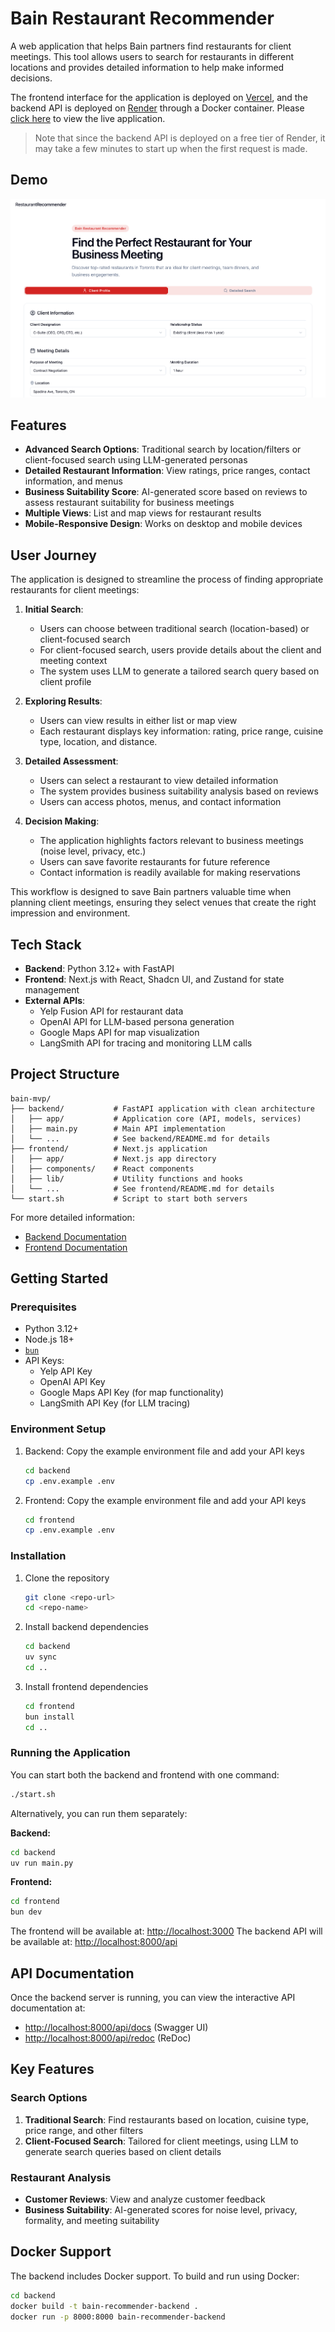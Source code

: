 # Bain Restaurant Recommender

A web application that helps Bain partners find restaurants for client meetings. This tool allows users to search for restaurants in different locations and provides detailed information to help make informed decisions.

The frontend interface for the application is deployed on [Vercel](https://vercel.com/), and the backend API is deployed on [Render](https://render.com/) through a Docker container. Please [click here](https://bain-restaurant-recommender.vercel.app/) to view the live application.

> Note that since the backend API is deployed on a free tier of Render, it may take a few minutes to start up when the first request is made.
>

## Demo

![Screenshot 1](./assets/website1.png)

## Features

- **Advanced Search Options**: Traditional search by location/filters or client-focused search using LLM-generated personas
- **Detailed Restaurant Information**: View ratings, price ranges, contact information, and menus
- **Business Suitability Score**: AI-generated score based on reviews to assess restaurant suitability for business meetings
- **Multiple Views**: List and map views for restaurant results
- **Mobile-Responsive Design**: Works on desktop and mobile devices

## User Journey

The application is designed to streamline the process of finding appropriate restaurants for client meetings:

1. **Initial Search**:
   - Users can choose between traditional search (location-based) or client-focused search
   - For client-focused search, users provide details about the client and meeting context
   - The system uses LLM to generate a tailored search query based on client profile

2. **Exploring Results**:
   - Users can view results in either list or map view
   - Each restaurant displays key information: rating, price range, cuisine type, location, and distance.

3. **Detailed Assessment**:
   - Users can select a restaurant to view detailed information
   - The system provides business suitability analysis based on reviews
   - Users can access photos, menus, and contact information

4. **Decision Making**:
   - The application highlights factors relevant to business meetings (noise level, privacy, etc.)
   - Users can save favorite restaurants for future reference
   - Contact information is readily available for making reservations

This workflow is designed to save Bain partners valuable time when planning client meetings, ensuring they select venues that create the right impression and environment.

## Tech Stack

- **Backend**: Python 3.12+ with FastAPI
- **Frontend**: Next.js with React, Shadcn UI, and Zustand for state management
- **External APIs**:
  - Yelp Fusion API for restaurant data
  - OpenAI API for LLM-based persona generation
  - Google Maps API for map visualization
  - LangSmith API for tracing and monitoring LLM calls

## Project Structure

```dir
bain-mvp/
├── backend/           # FastAPI application with clean architecture
│   ├── app/           # Application core (API, models, services)
│   ├── main.py        # Main API implementation
│   └── ...            # See backend/README.md for details
├── frontend/          # Next.js application
│   ├── app/           # Next.js app directory
│   ├── components/    # React components
│   ├── lib/           # Utility functions and hooks
│   └── ...            # See frontend/README.md for details
└── start.sh           # Script to start both servers
```

For more detailed information:

- [Backend Documentation](backend/README.md)
- [Frontend Documentation](frontend/README.md)

## Getting Started

### Prerequisites

- Python 3.12+
- Node.js 18+
- [`bun`](https://bun.sh/)
- API Keys:
  - Yelp API Key
  - OpenAI API Key
  - Google Maps API Key (for map functionality)
  - LangSmith API Key (for LLM tracing)

### Environment Setup

1. Backend: Copy the example environment file and add your API keys

   ```bash
   cd backend
   cp .env.example .env
   ```

2. Frontend: Copy the example environment file and add your API keys

   ```bash
   cd frontend
   cp .env.example .env
   ```

### Installation

1. Clone the repository

   ```bash
   git clone <repo-url>
   cd <repo-name>
   ```

2. Install backend dependencies

   ```bash
   cd backend
   uv sync
   cd ..
   ```

3. Install frontend dependencies

   ```bash
   cd frontend
   bun install
   cd ..
   ```

### Running the Application

You can start both the backend and frontend with one command:

```bash
./start.sh
```

Alternatively, you can run them separately:

**Backend:**

```bash
cd backend
uv run main.py
```

**Frontend:**

```bash
cd frontend
bun dev
```

The frontend will be available at: <http://localhost:3000>
The backend API will be available at: <http://localhost:8000/api>

## API Documentation

Once the backend server is running, you can view the interactive API documentation at:

- <http://localhost:8000/api/docs> (Swagger UI)
- <http://localhost:8000/api/redoc> (ReDoc)

## Key Features

### Search Options

1. **Traditional Search**: Find restaurants based on location, cuisine type, price range, and other filters
2. **Client-Focused Search**: Tailored for client meetings, using LLM to generate search queries based on client details

### Restaurant Analysis

- **Customer Reviews**: View and analyze customer feedback
- **Business Suitability**: AI-generated scores for noise level, privacy, formality, and meeting suitability

## Docker Support

The backend includes Docker support. To build and run using Docker:

```bash
cd backend
docker build -t bain-recommender-backend .
docker run -p 8000:8000 bain-recommender-backend
```
